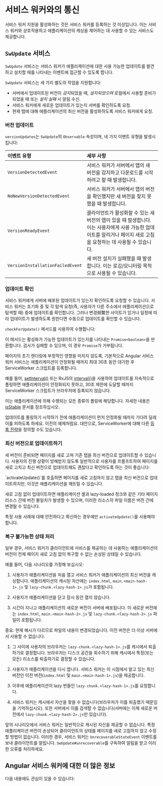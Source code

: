 # 서비스 워커와의 통신

서비스 워커 지원을 활성화하는 것은 서비스 워커를 등록하는 것 이상입니다. 이는 서비스 워커와 상호작용하고 애플리케이션의 캐싱을 제어하는 데 사용할 수 있는 서비스도 제공합니다.

## `SwUpdate` 서비스

`SwUpdate` 서비스는 서비스 워커가 애플리케이션에 대한 사용 가능한 업데이트를 발견하고 설치할 때를 나타내는 이벤트에 접근할 수 있도록 합니다.

`SwUpdate` 서비스는 세 가지 별도의 작업을 지원합니다:

* 서버에서 업데이트된 버전이 *감지*되었을 때, *설치되었으며* 로컬에서 사용할 준비가 되었을 때 또는 *설치 실패* 시 알림 수신.
* 서비스 워커에게 새로운 업데이트가 있는지 서버를 확인하도록 요청.
* 현재 탭에 대해 애플리케이션의 최신 버전을 활성화하도록 서비스 워커에게 요청.

### 버전 업데이트

`versionUpdates`는 `SwUpdate`의 `Observable` 속성이며, 네 가지 이벤트 유형을 발생시킵니다:

| 이벤트 유형                           | 세부 사항 |
|:---                                  |:---     |
| `VersionDetectedEvent`               | 서비스 워커가 서버에서 앱의 새 버전을 감지하고 다운로드를 시작하려고 할 때 발생합니다.                                                  |
| `NoNewVersionDetectedEvent`          | 서비스 워커가 서버에서 앱의 버전을 확인했지만 새 버전을 찾지 못했을 때 발생합니다.                                                             |
| `VersionReadyEvent`                  | 클라이언트가 활성화할 수 있는 새 버전의 앱이 있을 때 발생합니다. 이는 사용자에게 사용 가능한 업데이트를 알리거나 페이지 새로 고침을 요청하는 데 사용될 수 있습니다. |
| `VersionInstallationFailedEvent`     | 새 버전 설치가 실패했을 때 발생합니다. 이는 로깅/모니터링 목적으로 사용될 수 있습니다.                                                                     |

<docs-code header="log-update.service.ts" path="adev/src/content/examples/service-worker-getting-started/src/app/log-update.service.ts" visibleRegion="sw-update"/>

### 업데이트 확인

서비스 워커에게 서버에 배포된 업데이트가 있는지 확인하도록 요청할 수 있습니다.
서비스 워커는 초기화 중 및 각 탐색 요청(즉, 사용자가 다른 주소에서 애플리케이션으로 탐색할 때) 중에 업데이트를 확인합니다.
그러나 변경频繁한 사이트가 있거나 일정에 따라 업데이트가 발생하도록 원한다면 수동으로 업데이트를 확인할 수 있습니다.

`checkForUpdate()` 메서드를 사용하여 수행합니다:

<docs-code header="check-for-update.service.ts" path="adev/src/content/examples/service-worker-getting-started/src/app/check-for-update.service.ts"/>

이 메서드는 활성화가 가능한 업데이트가 있는지를 나타내는 `Promise<boolean>`을 반환합니다.
검사가 실패할 수 있으며, 이 경우 `Promise`가 거부됩니다.

<docs-callout important title="안정화 및 서비스 워커 등록">
페이지의 초기 렌더링에 부정적인 영향을 미치지 않도록, 기본적으로 Angular 서비스 워커 서비스는 애플리케이션이 안정화될 때까지 최대 30초 동안 대기한 후 ServiceWorker 스크립트를 등록합니다.

예를 들어, [setInterval()](https://developer.mozilla.org/docs/Web/API/WindowOrWorkerGlobalScope/setInterval) 또는 RxJS의 [interval()](https://rxjs.dev/api/index/function/interval)을 사용하여 업데이트를 지속적으로 폴링하면 애플리케이션이 안정화되지 못하고, 30초 제한에 도달할 때까지 ServiceWorker 스크립트가 브라우저에 등록되지 않습니다.

이는 애플리케이션에 의해 수행되는 모든 종류의 폴링에 해당합니다.
자세한 내용은 [isStable](api/core/ApplicationRef#isStable) 문서를 참조하십시오.

업데이트를 폴링하기 시작하기 전에 애플리케이션이 먼저 안정화될 때까지 기다려 딜레이를 피하도록 하세요. 이전의 예제처럼요.
대안으로, ServiceWorker에 대해 다른 [등록 전략](api/service-worker/SwRegistrationOptions#registrationStrategy)을 정의할 수도 있습니다.
</docs-callout>

### 최신 버전으로 업데이트하기

새 버전이 준비되면 페이지를 새로 고쳐 기존 탭을 최신 버전으로 업데이트할 수 있습니다.
사용자의 진행 상황이 방해받지 않도록 일반적으로 사용자를 프롬프트하여 페이지를 새로 고치고 최신 버전으로 업데이트해도 괜찮다고 확인하도록 하는 것이 좋습니다:

<docs-code header="prompt-update.service.ts" path="adev/src/content/examples/service-worker-getting-started/src/app/prompt-update.service.ts" visibleRegion="sw-version-ready"/>

<docs-callout important title="페이지 새로 고침 없이 업데이트의 안전성">
`activateUpdate()`를 호출하면 페이지를 새로 고침하지 않고 탭을 최신 버전으로 업데이트하지만, 이것은 애플리케이션을 깨뜨릴 수 있습니다.

새로 고침 없이 업데이트하면 애플리케이션 셸과 lazy-loaded 청크와 같은 기타 페이지 리소스 간에 버전 불일치가 발생할 수 있으며, 이러한 리소스의 파일 이름은 버전 간에 변경될 수 있습니다.

특정 사용 사례에 대해 안전하다고 확신하는 경우에만 `activateUpdate()`를 사용해야 합니다.
</docs-callout>

### 복구 불가능한 상태 처리

일부 경우, 서비스 워커가 클라이언트에 서비스를 제공하는 데 사용하는 애플리케이션의 버전이 전체 페이지 새로 고침 없이 복구할 수 없는 손상된 상태일 수 있습니다.

예를 들어, 다음 시나리오를 가정해 보십시오:

1. 사용자가 애플리케이션을 처음 열고 서비스 워커가 애플리케이션의 최신 버전을 캐싱합니다.
    애플리케이션의 캐시된 자산에는 `index.html`, `main.<main-hash-1>.js` 및 `lazy-chunk.<lazy-hash-1>.js`가 포함됩니다.

1. 사용자가 애플리케이션을 닫고 잠시 동안 열지 않습니다.
1. 시간이 지나고 애플리케이션의 새로운 버전이 서버에 배포됩니다.
    이 새로운 버전에는 `index.html`, `main.<main-hash-2>.js` 및 `lazy-chunk.<lazy-hash-2>.js` 파일이 포함됩니다.

중요: 현재 해시가 다르므로 파일의 내용이 변경되었습니다. 이전 버전은 더 이상 서버에서 사용할 수 없습니다.

1. 그 사이에 사용자의 브라우저는 `lazy-chunk.<lazy-hash-1>.js`를 캐시에서 퇴출하기로 결정합니다.
    브라우저는 디스크 공간을 회수하기 위해 캐시에서 특정(또는 모든) 리소스를 퇴출하기로 결정할 수 있습니다.

1. 사용자가 애플리케이션을 다시 엽니다.
    서비스 워커는 이 시점에서 알고 있는 최신 버전인 이전 버전(`index.html` 및 `main.<main-hash-1>.js`)을 제공합니다.

1. 이후에 애플리케이션이 lazy 번들인 `lazy-chunk.<lazy-hash-1>.js`를 요청합니다.
1. 서비스 워커는 캐시에서 자산을 찾을 수 없습니다(브라우저가 이를 퇴출했기 때문임을 기억하십시오).
    또한 서버에서 이를 검색할 수 없습니다(서버에는 이제 새로운 버전에서 `lazy-chunk.<lazy-hash-2>.js`만 있습니다).

앞의 시나리오에서 서비스 워커는 일반적으로 캐시된 자산을 제공할 수 없습니다.
특정 애플리케이션 버전이 손상되어 클라이언트의 상태를 페이지를 새로 고침하지 않고 수정할 방법이 없습니다.
이러한 경우, 서비스 워커는 `UnrecoverableStateEvent` 이벤트를 보내 클라이언트를 알립니다.
`SwUpdate#unrecoverable`를 구독하여 알림을 받고 이러한 오류를 처리하세요.

<docs-code header="handle-unrecoverable-state.service.ts" path="adev/src/content/examples/service-worker-getting-started/src/app/handle-unrecoverable-state.service.ts" visibleRegion="sw-unrecoverable-state"/>

## Angular 서비스 워커에 대한 더 많은 정보

다음 내용에도 관심이 있을 수 있습니다:

<docs-pill-row>
  <docs-pill href="ecosystem/service-workers/push-notifications" title="푸시 알림"/>
  <docs-pill href="ecosystem/service-workers/devops" title="서비스 워커 DevOps"/>
</docs-pill-row>